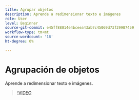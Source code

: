 ```yaml
---
title: Agrupar objetos
description: Aprende a redimensionar texto e imágenes
role: User
level: Beginner
source-git-commit: e45ff88014e4bceea43ab7c45069d73f29987459
workflow-type: tm+mt
source-wordcount: '18'
ht-degree: 0%

---
```


# Agrupación de objetos

Aprende a redimensionar texto e imágenes.

>[!VIDEO](https://video.tv.adobe.com/v/3420212?quality=12&learn=on&hidetitle=true)
